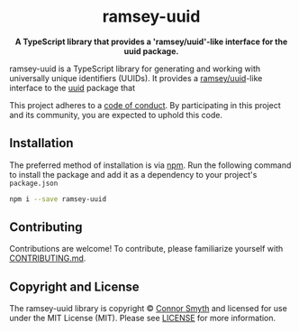 <h1 align="center">ramsey-uuid</h1>

<p align="center">
  <strong>A TypeScript library that provides a 'ramsey/uuid'-like interface for the uuid package.</strong>
</p>

ramsey-uuid is a TypeScript library for generating and working with universally unique
identifiers (UUIDs). It provides a [ramsey/uuid][ramseyuuid]-like interface to the [uuid][] package that

This project adheres to a [code of conduct](CODE_OF_CONDUCT.md).
By participating in this project and its community, you are expected to
uphold this code.

## Installation

The preferred method of installation is via [npm][]. Run the following
command to install the package and add it as a dependency to your project's
`package.json`

```bash
npm i --save ramsey-uuid
```

## Contributing

Contributions are welcome! To contribute, please familiarize yourself with
[CONTRIBUTING.md](CONTRIBUTING.md).

## Copyright and License

The ramsey-uuid library is copyright © [Connor Smyth](https://connorsmyth.com) and
licensed for use under the MIT License (MIT). Please see [LICENSE][] for more
information.

[uuid]: https://www.npmjs.com/package/uuid
[rfc4122]: http://tools.ietf.org/html/rfc4122
[conduct]: https://github.com/ramsey/uuid/blob/main/CODE_OF_CONDUCT.md
[ramseyuuid]: https://github.com/ramsey/uuid
[npm]: https://www.npmjs.com/
[contributing.md]: https://github.com/ActuallyConnor/ramsey-uuid/blob/main/CONTRIBUTING.md
[license]: https://github.com/ActuallyConnor/ramsey-uuid/blob/main/LICENSE
